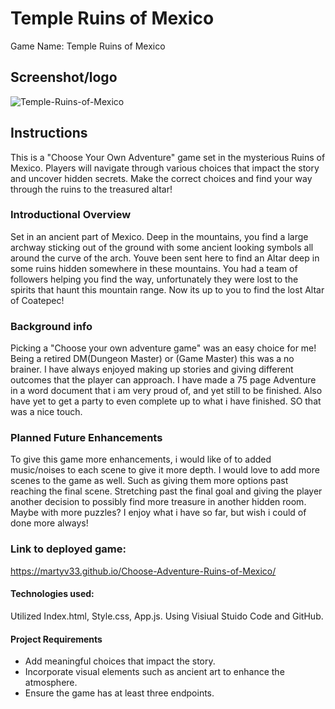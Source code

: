 # Temple Ruins of Mexico
Game Name: Temple Ruins of Mexico
## Screenshot/logo

 ![Temple-Ruins-of-Mexico](\home\martin\code\ga\labs\Choose-Adventure-Ruins-of-Mexico\Images\Temple-Ruins-of-Mexico)

## Instructions
This is a "Choose Your Own Adventure" game set in the mysterious Ruins of Mexico. Players will navigate through various choices that impact the story and uncover hidden secrets. Make the correct choices and find your way through the ruins to the treasured altar!

### Introductional Overview

Set in an ancient part of Mexico. Deep in the mountains, you find a large archway sticking out of the
ground with some ancient looking symbols all around the curve of the arch. Youve been sent here to
find an Altar deep in some ruins hidden somewhere in these mountains. You had a team of followers
helping you find the way, unfortunately they were lost to the spirits that haunt this mountain range.
Now its up to you to find the lost Altar of Coatepec!

### Background info

Picking a "Choose your own adventure game" was an easy choice for me! Being a retired DM(Dungeon Master) or (Game Master) this was a no brainer. I have always enjoyed making up stories and giving different outcomes that the player can approach. I have made a 75 page Adventure in a word document that i am very proud of, and yet still to be finished. Also have yet to get a party to even complete up to what i have finished. SO that was a nice touch.

### Planned Future Enhancements

To give this game more enhancements, i would like of to added music/noises to each scene to give it more depth. I would love to add more scenes to the game as well. Such as giving them more options past reaching the final scene. Stretching past the final goal and giving the player another decision to possibly find more treasure in another hidden room. Maybe with more puzzles? I enjoy what i have so far, but wish i could of done more always!

### Link to deployed game:

https://martyv33.github.io/Choose-Adventure-Ruins-of-Mexico/

#### Technologies used:

Utilized Index.html, Style.css, App.js. Using Visiual Stuido Code and GitHub.


#### Project Requirements 

- Add meaningful choices that impact the story.
- Incorporate visual elements such as ancient art to enhance the atmosphere.
- Ensure the game has at least three endpoints.
